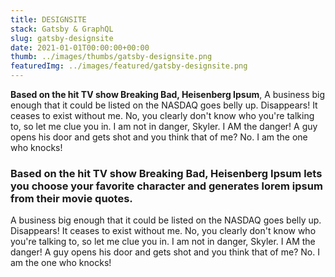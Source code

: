 ```yaml
---
title: DESIGNSITE
stack: Gatsby & GraphQL
slug: gatsby-designsite
date: 2021-01-01T00:00:00+00:00
thumb: ../images/thumbs/gatsby-designsite.png
featuredImg: ../images/featured/gatsby-designsite.png
---
```


**Based on the hit TV show Breaking Bad, Heisenberg Ipsum**, A business big enough that it could be listed on the NASDAQ goes belly up. Disappears! It ceases to exist without me. No, you clearly don't know who you're talking to, so let me clue you in. I am not in danger, Skyler. I AM the danger! A guy opens his door and gets shot and you think that of me? No. I am the one who knocks!

### Based on the hit TV show Breaking Bad, Heisenberg Ipsum lets you choose your favorite character and generates lorem ipsum from their movie quotes.

A business big enough that it could be listed on the NASDAQ goes belly up. Disappears! It ceases to exist without me. No, you clearly don't know who you're talking to, so let me clue you in. I am not in danger, Skyler. I AM the danger! A guy opens his door and gets shot and you think that of me? No. I am the one who knocks!
